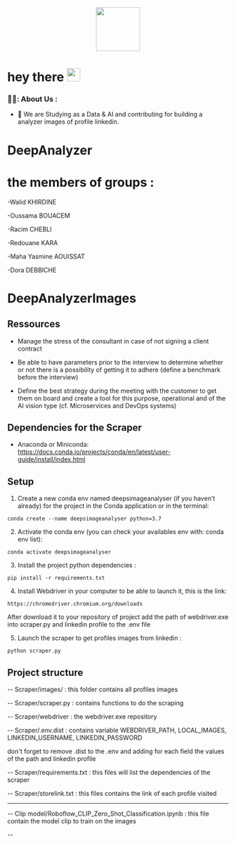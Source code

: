 
<div id="header" align="center">
  <img src="https://media.giphy.com/media/M9gbBd9nbDrOTu1Mqx/giphy.gif" width="100"/>
</div>

<h1>
  hey there
  <img src="https://media.giphy.com/media/hvRJCLFzcasrR4ia7z/giphy.gif" width="30px"/>
</h1>


### 🧑‍💻: About Us :
- :telescope: We are Studying as a Data & AI and contributing for building a analyzer images of profile linkedin.


# DeepAnalyzer

# the members of groups :
-Walid KHIRDINE

-Oussama BOUACEM

-Racim CHEBLI 

-Redouane KARA

-Maha Yasmine AOUISSAT

-Dora DEBBICHE

# DeepAnalyzerImages

## Ressources

* Manage the stress of the consultant in case of not signing a client contract

* Be able to have parameters prior to the interview to determine whether or not there is a possibility of getting it to adhere (define a benchmark before the interview)

* Define the best strategy during the meeting with the customer to get them on board and create a tool for this purpose, operational and of the AI ​​vision type (cf. Microservices and DevOps systems)

## Dependencies for the Scraper

* Anaconda or Miniconda: https://docs.conda.io/projects/conda/en/latest/user-guide/install/index.html

## Setup

1. Create a new conda env named deepsimageanalyser (if you haven't already) for the project in the Conda application or in the terminal:
```
conda create --name deepsimageanalyser python=3.7 
```

2. Activate the conda env (you can check your availables env with: conda env list):
```
conda activate deepsimageanalyser
```

3. Install the project python dependencies :
```
pip install -r requirements.txt
```

4. Install Webdriver in your computer to be able to launch it, this is the link:
```
https://chromedriver.chromium.org/downloads
```

After download it to your repository of project add the path of webdriver.exe into scraper.py and linkedin profile to the .env file

5. Launch the scraper to get profiles images from linkedin :

```
python scraper.py
```

## Project structure

    
-- Scraper/images/ : this folder contains all profiles images
    
-- Scraper/scraper.py : contains functions to do the scraping

-- Scraper/webdriver : the webdriver.exe repository
    
-- Scraper/.env.dist : contains variable WEBDRIVER_PATH, LOCAL_IMAGES, LINKEDIN_USERNAME, LINKEDIN_PASSWORD 

   don't forget to remove .dist to the .env and adding for each field the values of the path and linkedin profile

-- Scraper/requirements.txt : this files will list the dependencies of the scraper

-- Scraper/storelink.txt : this files contains the link of each profile visited
  
----- 

-- Clip model/Roboflow_CLIP_Zero_Shot_Classification.ipynb : this file contain the model clip to train on the images

-- 


